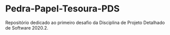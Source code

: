 # Pedra-Papel-Tesoura-PDS
Repositório dedicado ao primeiro desafio da Disciplina de Projeto Detalhado de Software 2020.2.
